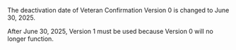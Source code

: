The deactivation date of Veteran Confirmation Version 0 is changed to June 30, 2025. 

After June 30, 2025, Version 1 must be used because Version 0 will no longer function.
